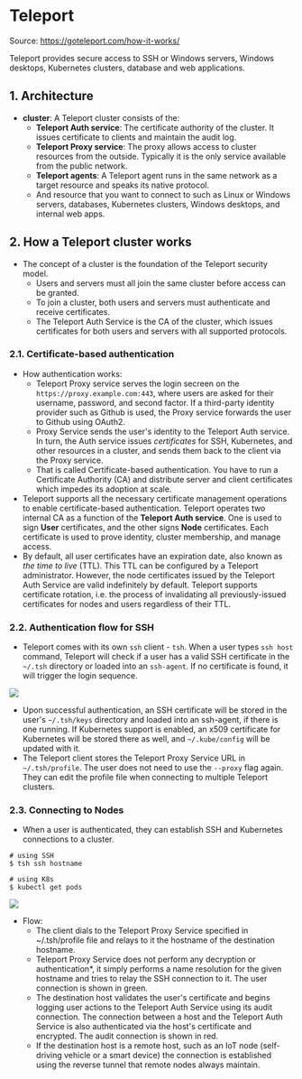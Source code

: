 # Teleport

Source: <https://goteleport.com/how-it-works/>

Teleport provides secure access to SSH or Windows servers, Windows desktops, Kubernetes clusters, database and web applications.

## 1. Architecture

- **cluster**: A Teleport cluster consists of the:
  - **Teleport Auth service**: The certificate authority of the cluster. It issues certificate to clients and maintain the audit log.
  - **Teleport Proxy service**: The proxy allows access to cluster resources from the outside. Typically it is the only service available from the public network.
  - **Teleport agents**: A Teleport agent runs in the same network as a target resource and speaks its native protocol.
  - And resource that you want to connect to such as Linux or Windows servers, databases, Kubernetes clusters, Windows desktops, and internal web apps.

## 2. How a Teleport cluster works

- The concept of a cluster is the foundation of the Teleport security model.
  - Users and servers must all join the same cluster before access can be granted.
  - To join a cluster, both users and servers must authenticate and receive certificates.
  - The Teleport Auth Service is the CA of the cluster, which issues certificates for both users and servers with all supported protocols.

### 2.1. Certificate-based authentication

- How authentication works:
  - Teleport Proxy service serves the login secreen on the `https://proxy.example.com:443`, where users are asked for their username, password, and second factor. If a third-party identity provider such as Github is used, the Proxy service forwards the user to Github using OAuth2.
  - Proxy Service sends the user's identity to the Teleport Auth service. In turn, the Auth service issues _certificates_ for SSH, Kubernetes, and other resources in a cluster, and sends them back to the client via the Proxy service.
  - That is called Certificate-based authentication. You have to run a Certificate Authority (CA) and distribute server and client certificates which impedes its adoption at scale.
- Teleport supports all the necessary certificate management operations to enable certificate-based authentication. Teleport operates two internal CA as a function of the **Teleport Auth service**. One is used to sign **User** certificates, and the other signs **Node** certificates. Each certificate is used to prove identity, cluster membership, and manage access.
- By default, all user certificates have an expiration date, also known as _the time to live_ (TTL). This TTL can be configured by a Teleport administrator. However, the node certificates issued by the Teleport Auth Service are valid indefinitely by default. Teleport supports certificate rotation, i.e. the process of invalidating all previously-issued certificates for nodes and users regardless of their TTL.

### 2.2. Authentication flow for SSH

- Teleport comes with its own `ssh` client - `tsh`. When a user types `ssh host` command, Teleport will check if a user has a valid SSH certificate in the `~/.tsh` directory or loaded into an `ssh-agent`. If no certificate is found, it will trigger the login sequence.

![](https://goteleport.com/_next/image/?url=%2F_next%2Fstatic%2Fmedia%2Fteleport-proxy.ddb384e1.png&w=640&q=75)

- Upon successful authentication, an SSH certificate will be stored in the user's `~/.tsh/keys` directory and loaded into an ssh-agent, if there is one running. If Kubernetes support is enabled, an x509 certificate for Kubernetes will be stored there as well, and `~/.kube/config` will be updated with it.
- The Teleport client stores the Teleport Proxy Service URL in `~/.tsh/profile`. The user does not need to use the `--proxy` flag again. They can edit the profile file when connecting to multiple Teleport clusters.

### 2.3. Connecting to Nodes

- When a user is authenticated, they can establish SSH and Kubernetes connections to a cluster.

```shell
# using SSH
$ tsh ssh hostname

# using K8s
$ kubectl get pods
```

![](https://goteleport.com/_next/image/?url=%2F_next%2Fstatic%2Fmedia%2Fteleport-connection.2160e2a0.png&w=640&q=75)

- Flow:
  - The client dials to the Teleport Proxy Service specified in ~/.tsh/profile file and relays to it the hostname of the destination hostname.
  - Teleport Proxy Service does not perform any decryption or authentication\*, it simply performs a name resolution for the given hostname and tries to relay the SSH connection to it. The user connection is shown in green.
  - The destination host validates the user's certificate and begins logging user actions to the Teleport Auth Service using its audit connection. The connection between a host and the Teleport Auth Service is also authenticated via the host's certificate and encrypted. The audit connection is shown in red.
  - If the destination host is a remote host, such as an IoT node (self-driving vehicle or a smart device) the connection is established using the reverse tunnel that remote nodes always maintain.
